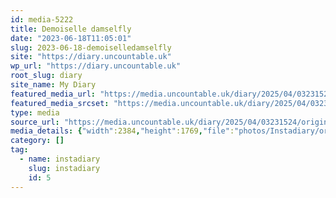 ```yaml
---
id: media-5222
title: Demoiselle damselfly
date: "2023-06-18T11:05:01"
slug: 2023-06-18-demoiselledamselfly
site: "https://diary.uncountable.uk"
wp_url: "https://diary.uncountable.uk"
root_slug: diary
site_name: My Diary
featured_media_url: "https://media.uncountable.uk/diary/2025/04/03231524/original_5a26310c-3ed3-41a5-b237-e7c9ed0abf66_I%281%29.webp"
featured_media_srcset: "https://media.uncountable.uk/diary/2025/04/03231524/original_5a26310c-3ed3-41a5-b237-e7c9ed0abf66_I%281%29-300x223.webp 300w, https://media.uncountable.uk/diary/2025/04/03231524/original_5a26310c-3ed3-41a5-b237-e7c9ed0abf66_I%281%29-1024x760.webp 1024w, https://media.uncountable.uk/diary/2025/04/03231524/original_5a26310c-3ed3-41a5-b237-e7c9ed0abf66_I%281%29-150x150.webp 150w, https://media.uncountable.uk/diary/2025/04/03231524/original_5a26310c-3ed3-41a5-b237-e7c9ed0abf66_I%281%29-640x475.webp 640w, https://media.uncountable.uk/diary/2025/04/03231524/original_5a26310c-3ed3-41a5-b237-e7c9ed0abf66_I%281%29.webp 2384w"
type: media
source_url: "https://media.uncountable.uk/diary/2025/04/03231524/original_5a26310c-3ed3-41a5-b237-e7c9ed0abf66_I%281%29.webp"
media_details: {"width":2384,"height":1769,"file":"photos/Instadiary/original_5a26310c-3ed3-41a5-b237-e7c9ed0abf66_I(1).webp","filesize":140888,"sizes":{"medium":{"file":"original_5a26310c-3ed3-41a5-b237-e7c9ed0abf66_I(1)-300x223.webp","width":300,"height":223,"filesize":18600,"mime_type":"image/webp","source_url":"https://media.uncountable.uk/diary/2025/04/03231524/original_5a26310c-3ed3-41a5-b237-e7c9ed0abf66_I%281%29-300x223.webp"},"large":{"file":"original_5a26310c-3ed3-41a5-b237-e7c9ed0abf66_I(1)-1024x760.webp","width":1024,"height":760,"filesize":67110,"mime_type":"image/webp","source_url":"https://media.uncountable.uk/diary/2025/04/03231524/original_5a26310c-3ed3-41a5-b237-e7c9ed0abf66_I%281%29-1024x760.webp"},"thumbnail":{"file":"original_5a26310c-3ed3-41a5-b237-e7c9ed0abf66_I(1)-150x150.webp","width":150,"height":150,"filesize":8462,"mime_type":"image/webp","source_url":"https://media.uncountable.uk/diary/2025/04/03231524/original_5a26310c-3ed3-41a5-b237-e7c9ed0abf66_I%281%29-150x150.webp"},"mobwidth":{"file":"original_5a26310c-3ed3-41a5-b237-e7c9ed0abf66_I(1)-640x475.webp","width":640,"height":475,"filesize":41788,"mime_type":"image/webp","source_url":"https://media.uncountable.uk/diary/2025/04/03231524/original_5a26310c-3ed3-41a5-b237-e7c9ed0abf66_I%281%29-640x475.webp"},"full":{"file":"original_5a26310c-3ed3-41a5-b237-e7c9ed0abf66_I%281%29.webp","width":2384,"height":1769,"mime_type":"image/webp","source_url":"https://media.uncountable.uk/diary/2025/04/03231524/original_5a26310c-3ed3-41a5-b237-e7c9ed0abf66_I%281%29.webp"}},"image_meta":{"aperture":"0","credit":"","camera":"","caption":"","created_timestamp":"0","copyright":"","focal_length":"0","iso":"0","shutter_speed":"0","title":"","orientation":"0","keywords":[]}}
category: []
tag:
  - name: instadiary
    slug: instadiary
    id: 5
---
```


